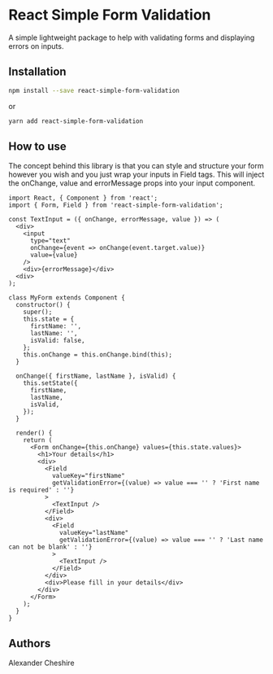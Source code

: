 # React Simple Form Validation

A simple lightweight package to help with validating forms and displaying errors on inputs.

## Installation

```bash
npm install --save react-simple-form-validation
```

or

```bash
yarn add react-simple-form-validation
```

## How to use

The concept behind this library is that you can style and structure your form however you wish and you just wrap your inputs in Field tags. This will inject the onChange, value and errorMessage props into your input component.

```
import React, { Component } from 'react';
import { Form, Field } from 'react-simple-form-validation';

const TextInput = ({ onChange, errorMessage, value }) => (
  <div>
    <input
      type="text"
      onChange={event => onChange(event.target.value)}
      value={value}
    />
    <div>{errorMessage}</div>
  <div>
);

class MyForm extends Component {
  constructor() {
    super();
    this.state = {
      firstName: '',
      lastName: '',
      isValid: false,
    };
    this.onChange = this.onChange.bind(this);
  }

  onChange({ firstName, lastName }, isValid) {
    this.setState({
      firstName,
      lastName,
      isValid,
    });
  }

  render() {
    return (
      <Form onChange={this.onChange} values={this.state.values}>
        <h1>Your details</h1>
        <div>
          <Field
            valueKey="firstName"
            getValidationError={(value) => value === '' ? 'First name is required' : ''}
          >
            <TextInput />
          </Field>
          <div>
            <Field
              valueKey="lastName"
              getValidationError={(value) => value === '' ? 'Last name can not be blank' : ''}
            >
              <TextInput />
            </Field>
          </div>
          <div>Please fill in your details</div>
        </div>
      </Form>
    );
  }
}
```

## Authors

Alexander Cheshire
